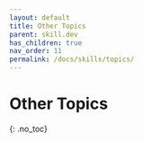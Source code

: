 ```yaml
---
layout: default
title: Other Topics
parent: skill.dev
has_children: true
nav_order: 11
permalink: /docs/skills/topics/
---
```


# Other Topics
{: .no_toc}
